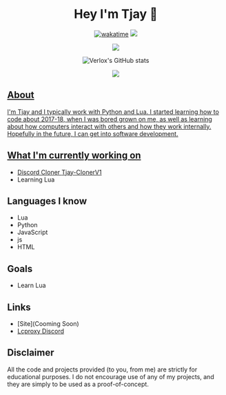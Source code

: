 <h1 align="center">Hey I'm Tjay 👋</h1>

<div align="center">

  [![wakatime](https://wakatime.com/badge/user/198b5788-cbba-42f5-814a-88c514254ee6/project/c3a8d81d-498c-4097-ba86-013aa960533a.svg)](https://wakatime.com/@0ccf7ed5-30a2-486d-8ea4-6b0ca58cd9c9)
  ![](https://komarev.com/ghpvc/?username=verlox&color=blueviolet)

  <img src="https://discord.c99.nl/widget/theme-4/947293287683866624.png"></img>

  ![Verlox's GitHub stats](https://github-readme-stats.vercel.app/api?username=Tjay0&show_icons=true&theme=radical)
</div>

<p align="center">
  <a href="https://open.spotify.com/user/31t3kh7s7df2zgealzzqv3fuckb4?si=9c60b46d98414770">
    <img src="https://spotify-github-profile.vercel.app/api/view?uid=31urux6tuxn5jkf3bonrhiad7lai&cover_image=true&theme=default&bar_color=b9f0b7)](https://github.com/kittinan/spotify-github-profile">
    
## About
I'm Tjay and I typically work with Python and Lua. I started learning how to code about 2017-18, when I was bored grown on me, as well as learning about how computers interact with others and how they work internally. Hopefully in the future, I can get into software development.

## What I'm currently working on
* Discord Cloner [Tjay-ClonerV1](https://github.com/Tjay0/Tjay-ClonerV1)
* Learning Lua

## Languages I know
* Lua
* Python
* JavaScript
* js
* HTML

## Goals
* Learn Lua


## Links
* [Site](Cooming Soon)
* [Lcproxy Discord](https://discord.gg/5QbE9GRnGV)

## Disclaimer
All the code and projects provided (to you, from me) are strictly for educational purposes. I do not encourage use of any of my projects, and they are simply to be used as a proof-of-concept.

</div>
